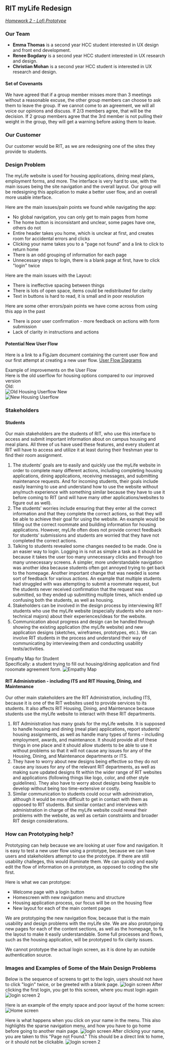 ## RIT myLife Redesign
*[Homework 2 - Lofi Prototype](lofi.md)*

### Our Team
- **Emma Thomas** is a second year HCC student interested in UX design and front end development.
- **Renee Bogdany** is a second year HCC student interested in UX research and design.
- **Christian Mohan** is a second year HCC student is interested in UX research and design.

#### Set of Covenants
We have agreed that if a group member misses more than 3 meetings without a reasonable excuse, the other group members can choose to ask them to leave the group. If we cannot come to an agreement, we will all voice our opinions and discuss. If 2/3 members agree, that will be the decision. If 2 group members agree that the 3rd member is not pulling their weight in the group, they will get a warning before asking them to leave.

### Our Customer
Our customer would be RIT, as we are redesigning one of the sites they provide to students.

### Design Problem
The myLife website is used for housing applications, dining meal plans, employment forms, and more. The interface is very hard to use, with the main issues being the site navigation and the overall layout. Our group will be redesigning this application to make a better user flow, and an overall more usable interface.

Here are the main issues/pain points we found while navigating the app:
- No global navigation, you can only get to main pages from home
- The home button is inconsistant and unclear, some pages have one, others do not
- Entire header takes you home, which is unclear at first, and creates room for accidental errors and clicks
- Clicking your name takes you to a "page not found" and a link to click to return home
- There is an odd grouping of information for each page
- Unnecessary steps to login, there is a blank page at first, have to click "login" twice

Here are the main issues with the Layout:
- There is ineffective spacing between things
- There is lots of open space, items could be redistributed for clarity
- Text in buttons is hard to read, it is small and in poor resolution

Here are some other errors/pain points we have come across from using this app in the past
- There is poor user confirmation - more feedback on actions with form submission
- Lack of clarity in instructions and actions

#### Potential New User Flow
Here is a link to a FigJam document containing the current user flow and our first attempt at creating a new user flow.
[User Flow Diagrams](https://www.figma.com/file/Ml8dmkq7e6or5L46IhrBt0/MyLife?node-id=0%3A1)

Example of improvements on the User Flow<br>
Here is the old userflow for housing options compared to our improved version<br>
Old:<br>
![Old Housing Userflow](https://emmathomas36.github.io/iste264group7/old_home.PNG)
New<br>
![New Housing Userflow](https://emmathomas36.github.io/iste264group7/new_home.PNG)

### Stakeholders

#### Students
Our main stakeholders are the students of RIT, who use this interface to access and submit important information about on campus housing and meal plans. All three of us have used these features, and every student at RIT will have to access and utilize it at least during their freshman year to find their room assignment.

1. The students’ goals are to easily and quickly use the myLife website in order to complete many different actions, including completing housing applications, dining applications, receiving messages, and submitting maintenance requests. And for incoming students, their goals include easily learning to use and understand how to use the website without any/much experience with something similar because they have to use it before coming to RIT (and will have many other applications/websites to figure out as well).
2. The students’ worries include ensuring that they enter all the correct information and that they complete the correct actions, so that they will be able to achieve their goal for using the website. An example would be filling out the correct roommate and building information for housing applications. However, myLife often does not provide correct feedback for students’ submissions and students are worried that they have not completed the correct actions.
3. Talking to students revealed some changes needed to be made. One is an easier way to login. Logging in is not as simple a task as it should be because it takes the user too many unnecessary clicks and through too many unnecessary screens. A simpler, more understandable navigation was another idea because students often got annoyed trying to get back to the homepage. Another important change that was needed is some sort of feedback for various actions. An example that multiple students had struggled with was attempting to submit a roommate request, but the students never received confirmation that the request was submitted, so they ended up submitting multiple times, which ended up confusing both the students, as well as housing.
4. Stakeholders can be involved in the design process by interviewing RIT students who use the myLife website (especially students who are non-technical majors) about their experiences/ideas for the website.
5. Communication about progress and design can be handled through showing the existing application (the myLife website) and new application designs (sketches, wireframes, prototypes, etc.). We can involve RIT students in the process and understand their way of communicating by interviewing them and conducting usability tests/activities.

Empathy Map for Student<br>
Specifically: a student trying to fill out housing/dining application and find rooomate agreement form.
![Empathy Map](https://emmathomas36.github.io/iste264group7/Empathy_Map.png)

#### RIT Administration - including ITS and RIT Housing, Dining, and Maintenance
Our other main stakeholders are the RIT Administration, including ITS, because it is one of the RIT websites used to provide services to its students. It also affects RIT Housing, Dining, and Maintenance because students use the myLife website to interact with these RIT departments.
1. RIT Administration has many goals for the myLife website. It is supposed to handle housing and dining (meal plan) applications, report students’ housing assignments, as well as handle many types of forms - including employment, awards, and maintenance. It should provide all of these things in one place and it should allow students to be able to use it without problems so that it will not cause any issues for any of the Housing, Dining, and Maintenance departments or ITS.
2. They have to worry about new designs being effective so they do not cause any issues for any of the relevant RIT departments, as well as making sure updated designs fit within the wider range of RIT websites and applications (following things like logo, color, and other style guidelines). They also have to worry about designs being feasible to develop without being too time-extensive or costly.
3. Similar communication to students could occur with administration, although it would be more difficult to get in contact with them as opposed to RIT students. But similar contact and interviews with administration in charge of the myLife website could reveal their problems with the website, as well as certain constraints and broader RIT design considerations.

### How can Prototyping help?
Prototyping can help because we are looking at user flow and navigation. It is easy to test a new user flow using a prototype, because we can have users and stakeholders attempt to use the prototype. If there are still usability challeges, this would illuminate them. We can quickly and easily edit the flow of information on a prototype, as opposed to coding the site first.

Here is what we can prototype:
- Welcome page with a login button
- Homescreen with new navigation menu and structure
- Housing application process, our focus will be on the housing flow
- New layout for each of the main content pages

We are prototyping the new navigation flow, because that is the main usability and design problems with the myLife site. We are also prototyping new pages for each of the content sections, as well as the homepage, to fix the layout to make it easily understandable. Some full processes and flows, such as the housing application, will be prototyped to fix clarity issues.

We cannot prototype the actual login screen, as it is done by an outside authentication source.

### Images and Examples of Some of the Main Design Problems
Below is the sequence of screens to get to the login, users should not have to click "login" twice, or be greeted with a blank page.
![login screen](https://emmathomas36.github.io/iste264group7/login.png)
After clicking the first login, you get to this screen, where you must login again
![login screen 2](https://emmathomas36.github.io/iste264group7/login2.png)

Here is an example of the empty space and poor layout of the home screen:
![Home screen](https://emmathomas36.github.io/iste264group7/homescreen.png)

Here is what happens when you click on your name in the menu. This also highlights the sparse navigation menu, and how you have to go home before going to another main page.
![login screen](https://emmathomas36.github.io/iste264group7/menuscreen.png)
After clicking your name, you are taken to this "Page not Found." This should be a direct link to home, or it should not be clickable.
![login screen 2](https://emmathomas36.github.io/iste264group7/pagenotfound.png)

